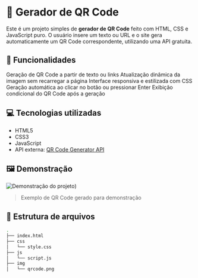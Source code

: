 # 🧾 Gerador de QR Code

Este é um projeto simples de **gerador de QR Code** feito com HTML, CSS e JavaScript puro. O usuário insere um texto ou URL e o site gera automaticamente um QR Code correspondente, utilizando uma API gratuita.

## 🚀 Funcionalidades

Geração de QR Code a partir de texto ou links
Atualização dinâmica da imagem sem recarregar a página
Interface responsiva e estilizada com CSS
Geração automática ao clicar no botão ou pressionar Enter
Exibição condicional do QR Code após a geração

## 💻 Tecnologias utilizadas

- HTML5
- CSS3
- JavaScript
- API externa: [QR Code Generator API](https://goqr.me/api/)

## 🖼️ Demonstração

![Demonstração do projeto](imagem/img.png))

> Exemplo de QR Code gerado para demonstração

## 📂 Estrutura de arquivos

```bash
.
├── index.html
├── css
│   └── style.css
├── js
│   └── script.js
├── img
│   └── qrcode.png
